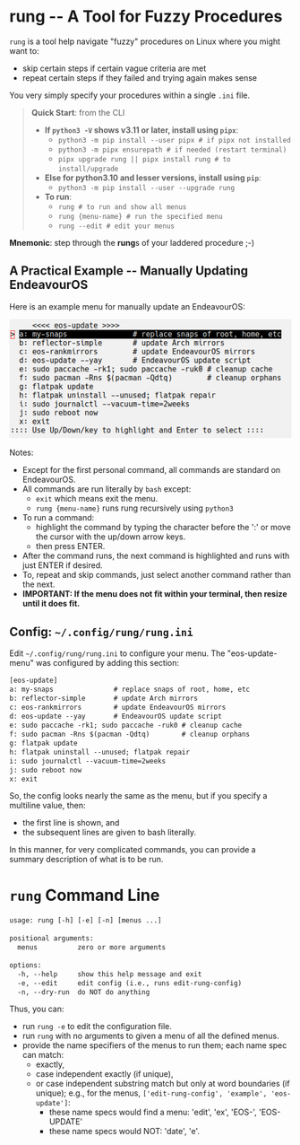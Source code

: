 # rung -- A Tool for Fuzzy Procedures
`rung` is a tool help navigate "fuzzy" procedures on Linux where you might want to:
* skip certain steps if certain vague criteria are met
* repeat certain steps if they failed and trying again makes sense

You very simply specify your procedures within a single `.ini` file.

> **Quick Start**: from the CLI
> * **If `python3 -V` shows v3.11 or later, install using `pipx`**:
>   * `python3 -m pip install --user pipx # if pipx not installed`
>   * `python3 -m pipx ensurepath # if needed (restart terminal)`
>   * `pipx upgrade rung || pipx install rung # to install/upgrade`
> * **Else for python3.10 and lesser versions, install using `pip`**:
>   * `python3 -m pip install --user --upgrade rung`
> * **To run**:
>   * `rung # to run and show all menus`
>   * `rung {menu-name} # run the specified menu`
>   * `rung --edit # edit your menus`

**Mnemonic**: step through the **rung**s of your laddered procedure ;-)

##  A Practical Example -- Manually Updating EndeavourOS
Here is an example menu for manually update an EndeavourOS:

![eos-update-menu](https://github.com/joedefen/rung/blob/main/images/eos-update-menu.png?raw=true)

Notes:
* Except for the first personal command, all commands are standard on EndeavourOS.
* All commands are run literally by `bash` except:
  * `exit` which means exit the menu.
  * `rung {menu-name}` runs rung recursively using `python3`
* To run a command:
  * highlight the command by typing the character before the ':' or move the cursor with the up/down arrow keys.
  * then press ENTER.
* After the command runs, the next command is highlighted and runs with just ENTER if desired.
* To, repeat and skip commands, just select another command rather than the next.
* **IMPORTANT: If the menu does not fit within your terminal, then resize until it does fit.**

## Config: `~/.config/rung/rung.ini`
Edit `~/.config/rung/rung.ini` to configure your menu. The "eos-update-menu" was configured by adding this section:
```
[eos-update]
a: my-snaps               # replace snaps of root, home, etc 
b: reflector-simple       # update Arch mirrors
c: eos-rankmirrors        # update EndeavourOS mirrors
d: eos-update --yay       # EndeavourOS update script
e: sudo paccache -rk1; sudo paccache -ruk0 # cleanup cache
f: sudo pacman -Rns $(pacman -Qdtq)        # cleanup orphans
g: flatpak update
h: flatpak uninstall --unused; flatpak repair
i: sudo journalctl --vacuum-time=2weeks
j: sudo reboot now
x: exit
```
So, the config looks nearly the same as the menu, but if you specify a multiline value, then:
* the first line is shown, and
* the subsequent lines are given to bash literally.

In this manner, for very complicated commands, you can provide a summary description of what is to be run.

# `rung` Command Line
```
usage: rung [-h] [-e] [-n] [menus ...]

positional arguments:
  menus          zero or more arguments

options:
  -h, --help     show this help message and exit
  -e, --edit     edit config (i.e., runs edit-rung-config)
  -n, --dry-run  do NOT do anything
```
Thus, you can:
* run `rung -e` to edit the configuration file.
* run `rung` with no arguments to given a menu of all the defined menus.
* provide the name specifiers of the menus to run them; each name spec can match:
  * exactly,
  * case independent exactly (if unique),
  * or case independent substring match but only at word boundaries (if unique); e.g., for the menus, `['edit-rung-config', 'example', 'eos-update']`:
    * these name specs would find a menu:  'edit', 'ex', 'EOS-', 'EOS-UPDATE'
    * these name specs would NOT: 'date', 'e'.


